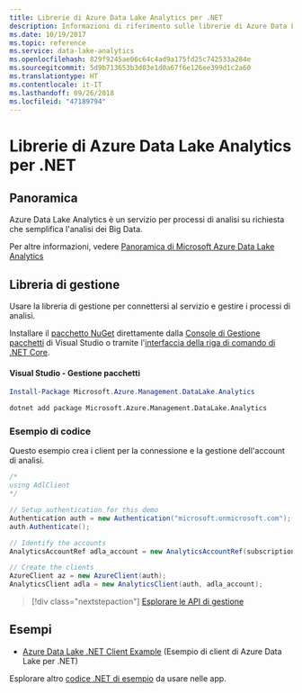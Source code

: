 ```yaml
---
title: Librerie di Azure Data Lake Analytics per .NET
description: Informazioni di riferimento sulle librerie di Azure Data Lake Analytics per .NET
ms.date: 10/19/2017
ms.topic: reference
ms.service: data-lake-analytics
ms.openlocfilehash: 829f9245ae06c64c4ad9a175fd25c742533a284e
ms.sourcegitcommit: 5d9b713653b3d03e1d0a67f6e126ee399d1c2a60
ms.translationtype: HT
ms.contentlocale: it-IT
ms.lasthandoff: 09/26/2018
ms.locfileid: "47189794"
---
```

# <a name="azure-data-lake-analytics-libraries-for-net"></a>Librerie di Azure Data Lake Analytics per .NET

## <a name="overview"></a>Panoramica

Azure Data Lake Analytics è un servizio per processi di analisi su richiesta che semplifica l'analisi dei Big Data.

Per altre informazioni, vedere [Panoramica di Microsoft Azure Data Lake Analytics](/azure/data-lake-analytics/data-lake-analytics-overview)

## <a name="management-library"></a>Libreria di gestione

Usare la libreria di gestione per connettersi al servizio e gestire i processi di analisi.

Installare il [pacchetto NuGet](https://www.nuget.org/packages/Microsoft.Azure.Management.DataLake.Analytics) direttamente dalla [Console di Gestione pacchetti][PackageManager] di Visual Studio o tramite l'[interfaccia della riga di comando di .NET Core][DotNetCLI].

#### <a name="visual-studio-package-manager"></a>Visual Studio - Gestione pacchetti

```powershell
Install-Package Microsoft.Azure.Management.DataLake.Analytics
```

```bash
dotnet add package Microsoft.Azure.Management.DataLake.Analytics
```

### <a name="code-example"></a>Esempio di codice

Questo esempio crea i client per la connessione e la gestione dell'account di analisi.

```csharp
/*
using AdlClient 
*/

// Setup authentication for this demo
Authentication auth = new Authentication("microsoft.onmicrosoft.com"); // change this to YOUR tenant
auth.Authenticate();

// Identify the accounts
AnalyticsAccountRef adla_account = new AnalyticsAccountRef(subscriptionId, resourceGroup, userName);

// Create the clients
AzureClient az = new AzureClient(auth);
AnalyticsClient adla = new AnalyticsClient(auth, adla_account);
```

> [!div class="nextstepaction"]
> [Esplorare le API di gestione](/dotnet/api/overview/azure/datalakeanalytics/management)

## <a name="samples"></a>Esempi
* [Azure Data Lake .NET Client Example](https://azure.microsoft.com/resources/samples/data-lake-dotnet-client/) (Esempio di client di Azure Data Lake per .NET)

Esplorare altro [codice .NET di esempio](https://azure.microsoft.com/resources/samples/?platform=dotnet) da usare nelle app.

[PackageManager]: https://docs.microsoft.com/nuget/tools/package-manager-console
[DotNetCLI]: https://docs.microsoft.com/dotnet/core/tools/dotnet-add-package
